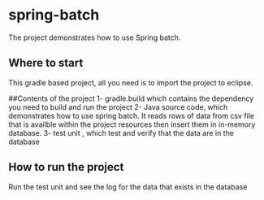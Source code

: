 # spring-batch
The project demonstrates how to use Spring batch. 

## Where to start 
This gradle based project, all you need is to import the project to eclipse.

##Contents of the project
1- gradle.build which contains the dependency you need to build and run the project
2- Java source code, which demonstrates how to use spring batch. It reads rows of data from csv file that is availble within the project resources
then insert them in in-memory database.
3- test unit , which test and verify that the data are in the database

## How to run the project
Run the test unit and see the log for the data that exists in the database
